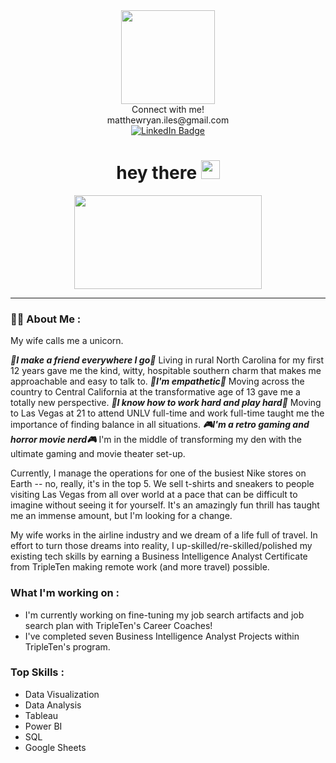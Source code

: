<div id="header" align="center">
  <img src="https://media.giphy.com/media/LaVp0AyqR5bGsC5Cbm/giphy.gif" width="150"/>
</div>
<div align="center"> Connect with me!
 </div> 
 </div>
<div align="center"> matthewryan.iles@gmail.com
 </div> 
<div id="badges" align="center">
  <a href="https://www.linkedin.com/in/iles-matt/">
    <img src="https://img.shields.io/badge/LinkedIn-blue?style=for-the-badge&logo=linkedin&logoColor=white" alt="LinkedIn Badge"/>
      </a>
</div>

</div>

<div align="center"> <img src="https://komarev.com/ghpvc/?username=iles777&style=flat-square&color=blue" alt=""/>
</div>

<h1>
  <div align="center"> 
  hey there
  <img src="https://media.giphy.com/media/hvRJCLFzcasrR4ia7z/giphy.gif" width="30px"/>
</h1>

<div align="center">
  <img src="https://media.giphy.com/media/dWesBcTLavkZuG35MI/giphy.gif" width="300" height="150"/>
</div>

---

### :man_technologist: About Me :

My wife calls me a unicorn.  

***👬I make a friend everywhere I go👬***  Living in rural North Carolina for my first 12 years gave me the kind, witty, hospitable southern charm that makes me approachable and easy to talk to.  ***💛I'm empathetic💛***  Moving across the country to Central California at the transformative age of 13 gave me a totally new perspective. ***🦾I know how to work hard and play hard🦾***  Moving to Las Vegas at 21 to attend UNLV full-time and work full-time taught me the importance of finding balance in all situations. ***🎮I'm a retro gaming and horror movie nerd🎮***  I'm in the middle of transforming my den with the ultimate gaming and movie theater set-up.

Currently, I manage the operations for one of the busiest Nike stores on Earth -- no, really, it's in the top 5.  We sell t-shirts and sneakers to people visiting Las Vegas from all over world at a pace that can be difficult to imagine without seeing it for yourself. It's an amazingly fun thrill has taught me an immense amount, but I'm looking for a change.

My wife works in the airline industry and we dream of a life full of travel.  In effort to turn those dreams into reality, I up-skilled/re-skilled/polished my existing tech skills by earning a Business Intelligence Analyst Certificate from TripleTen making remote work (and more travel) possible. 

### What I'm working on :

* I'm currently working on fine-tuning my job search artifacts and job search plan with TripleTen's Career Coaches!
* I've completed seven Business Intelligence Analyst Projects within TripleTen's program.

### Top Skills :
* Data Visualization
* Data Analysis
* Tableau
* Power BI
* SQL
* Google Sheets
<!--
**iles777/iles777** is a ✨ _special_ ✨ repository because its `README.md` (this file) appears on your GitHub profile.

Here are some ideas to get you started:

- 🔭 I’m currently working on ...
- 🌱 I’m currently learning ...
- 👯 I’m looking to collaborate on ...
- 🤔 I’m looking for help with ...
- 💬 Ask me about ...
- 📫 How to reach me: ...
- 😄 Pronouns: ...
- ⚡ Fun fact: ...
-->
